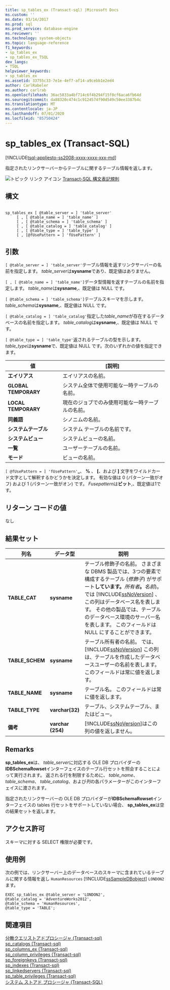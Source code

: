 ```yaml
---
title: sp_tables_ex (Transact-sql) |Microsoft Docs
ms.custom: ''
ms.date: 03/14/2017
ms.prod: sql
ms.prod_service: database-engine
ms.reviewer: ''
ms.technology: system-objects
ms.topic: language-reference
f1_keywords:
- sp_tables_ex
- sp_tables_ex_TSQL
dev_langs:
- TSQL
helpviewer_keywords:
- sp_tables_ex
ms.assetid: 33755c33-7e1e-4ef7-af14-a9cebb1e2ed4
author: CarlRabeler
ms.author: carlrab
ms.openlocfilehash: 36ac5833a4bf714c6f4b294f15f0cf6aca6fb64d
ms.sourcegitcommit: da88320c474c1c9124574f90d549c50ee3387b4c
ms.translationtype: MT
ms.contentlocale: ja-JP
ms.lasthandoff: 07/01/2020
ms.locfileid: "85750424"
---
```

# <a name="sp_tables_ex-transact-sql"></a>sp_tables_ex (Transact-SQL)
[!INCLUDE[tsql-appliesto-ss2008-xxxx-xxxx-xxx-md](../../includes/applies-to-version/sqlserver.md)]

  指定されたリンクサーバーからテーブルに関するテーブル情報を返します。  
  
 ![トピック リンク アイコン](../../database-engine/configure-windows/media/topic-link.gif "トピック リンク アイコン") [Transact-SQL 構文表記規則](../../t-sql/language-elements/transact-sql-syntax-conventions-transact-sql.md)  
  
## <a name="syntax"></a>構文  
  
```  
  
sp_tables_ex [ @table_server = ] 'table_server'   
     [ , [ @table_name = ] 'table_name' ]   
     [ , [ @table_schema = ] 'table_schema' ]  
     [ , [ @table_catalog = ] 'table_catalog' ]   
     [ , [ @table_type = ] 'table_type' ]   
     [ , [@fUsePattern = ] 'fUsePattern' ]  
```  
  
## <a name="arguments"></a>引数  
`[ @table_server = ] 'table_server'`テーブル情報を返すリンクサーバーの名前を指定します。 *table_server*は**sysname**であり、既定値はありません。  
  
``[ , [ @table_name = ] 'table_name']``データ型情報を返すテーブルの名前を指定します。 *table_name*は**sysname**,、既定値は NULL です。  
  
`[ @table_schema = ] 'table_schema']`テーブルスキーマを示します。 *table_schema*は**sysname**,、既定値は NULL です。  
  
`[ @table_catalog = ] 'table_catalog'`指定した*table_name*が存在するデータベースの名前を指定します。 *table_catalog*は**sysname**,、既定値は NULL です。  
  
`[ @table_type = ] 'table_type'`返されるテーブルの型を示します。 *table_type*は**sysname**で、既定値は NULL です。次のいずれかの値を指定できます。  
  
|値|[説明]|  
|-----------|-----------------|  
|**エイリアス**|エイリアスの名前。|  
|**GLOBAL TEMPORARY**|システム全体で使用可能な一時テーブルの名前。|  
|**LOCAL TEMPORARY**|現在のジョブでのみ使用可能な一時テーブルの名前。|  
|**同義語**|シノニムの名前。|  
|**システムテーブル**|システム テーブルの名前です。|  
|**システムビュー**|システムビューの名前。|  
|**一覧**|ユーザーテーブルの名前。|  
|**モード**|ビューの名前。|  
  
`[ @fUsePattern = ] 'fUsePattern'`**_**、 **%** 、 **[**、および **]** 文字をワイルドカード文字として解釈するかどうかを決定します。 有効な値は 0 (パターン一致がオフ) および 1 (パターン一致がオン) です。 *Fusepattern*は**ビット**,、既定値は1です。  
  
## <a name="return-code-values"></a>リターン コードの値  
 なし  
  
## <a name="result-sets"></a>結果セット  
  
|列名|データ型|説明|  
|-----------------|---------------|-----------------|  
|**TABLE_CAT**|**sysname**|テーブル修飾子の名前。 さまざまな DBMS 製品では、3つの要素で構成するテーブル (_修飾子_) がサポート**しています。**_所有者_**。**_名前_)。 では [!INCLUDE[ssNoVersion](../../includes/ssnoversion-md.md)] 、この列はデータベース名を表します。 その他の製品では、テーブルのデータベース環境のサーバー名を表します。 このフィールドは NULL にすることができます。|  
|**TABLE_SCHEM**|**sysname**|テーブル所有者の名前。 では、 [!INCLUDE[ssNoVersion](../../includes/ssnoversion-md.md)] この列は、テーブルを作成したデータベースユーザーの名前を表します。 このフィールドは常に値を返します。|  
|**TABLE_NAME**|**sysname**|テーブル名。 このフィールドは常に値を返します。|  
|**TABLE_TYPE**|**varchar(32)**|テーブル、システムテーブル、またはビュー。|  
|**備考**|**varchar (254)**|[!INCLUDE[ssNoVersion](../../includes/ssnoversion-md.md)]はこの列の値を返しません。|  
  
## <a name="remarks"></a>Remarks  
 **sp_tables_ex**は、 *table_server*に対応する OLE DB プロバイダーの**IDBSchemaRowset**インターフェイスのテーブル行セットを照会することによって実行されます。 返される行を制限するために、 *table_name*、 *table_schema*、 *table_catalog*、および*列*の各パラメーターがこのインターフェイスに渡されます。  
  
 指定されたリンクサーバーの OLE DB プロバイダーが**IDBSchemaRowset**インターフェイスの tables 行セットをサポートしていない場合、 **sp_tables_ex**は空の結果セットを返します。  
  
## <a name="permissions"></a>アクセス許可  
 スキーマに対する SELECT 権限が必要です。  
  
## <a name="examples"></a>使用例  
 次の例では、リンクサーバー上のデータベースのスキーマに含まれているテーブルに関する情報を返し `HumanResources` [!INCLUDE[ssSampleDBobject](../../includes/sssampledbobject-md.md)] `LONDON2` ます。  
  
```  
EXEC sp_tables_ex @table_server = 'LONDON2',   
@table_catalog = 'AdventureWorks2012',   
@table_schema = 'HumanResources',   
@table_type = 'TABLE';  
```  
  
## <a name="see-also"></a>関連項目  
 [分散クエリストアドプロシージャ &#40;Transact-sql&#41;](../../relational-databases/system-stored-procedures/distributed-queries-stored-procedures-transact-sql.md)   
 [sp_catalogs &#40;Transact-sql&#41;](../../relational-databases/system-stored-procedures/sp-catalogs-transact-sql.md)   
 [sp_columns_ex &#40;Transact-sql&#41;](../../relational-databases/system-stored-procedures/sp-columns-ex-transact-sql.md)   
 [sp_column_privileges &#40;Transact-sql&#41;](../../relational-databases/system-stored-procedures/sp-column-privileges-transact-sql.md)   
 [sp_foreignkeys &#40;Transact-sql&#41;](../../relational-databases/system-stored-procedures/sp-foreignkeys-transact-sql.md)   
 [sp_indexes &#40;Transact-sql&#41;](../../relational-databases/system-stored-procedures/sp-indexes-transact-sql.md)   
 [sp_linkedservers &#40;Transact-sql&#41;](../../relational-databases/system-stored-procedures/sp-linkedservers-transact-sql.md)   
 [sp_table_privileges &#40;Transact-sql&#41;](../../relational-databases/system-stored-procedures/sp-table-privileges-transact-sql.md)   
 [システム ストアド プロシージャ &#40;Transact-SQL&#41;](../../relational-databases/system-stored-procedures/system-stored-procedures-transact-sql.md)  
  
  
